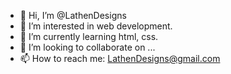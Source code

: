 - 👋 Hi, I’m @LathenDesigns
- 👀 I’m interested in web development.
- 🌱 I’m currently learning html, css.
- 💞️ I’m looking to collaborate on ...
- 📫 How to reach me: LathenDesigns@gmail.com

<!---
LathenDesigns/LathenDesigns is a ✨ special ✨ repository because its `README.md` (this file) appears on your GitHub profile.
You can click the Preview link to take a look at your changes.
--->
